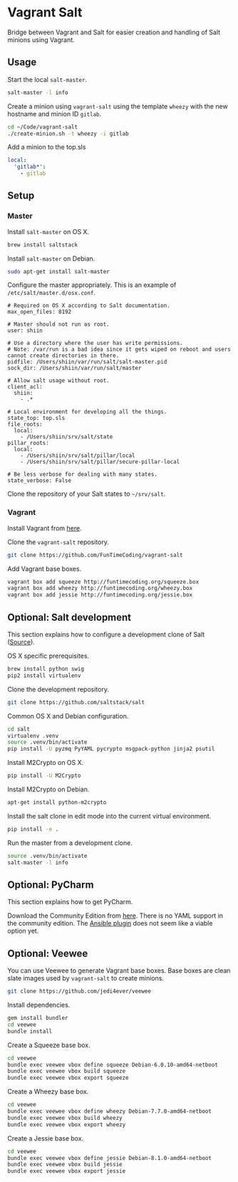 # Vagrant Salt

Bridge between Vagrant and Salt for easier creation and handling of Salt minions using Vagrant.


## Usage

Start the local `salt-master`.

```sh
salt-master -l info
```

Create a minion using `vagrant-salt` using the template `wheezy` with the new hostname and minion ID `gitlab`.

```sh
cd ~/Code/vagrant-salt
./create-minion.sh -t wheezy -i gitlab
```

Add a minion to the top.sls

```yaml
local:
  'gitlab*':
    - gitlab
```


## Setup

### Master

Install `salt-master` on OS X.

```sh
brew install saltstack
```

Install `salt-master` on Debian.

```sh
sudo apt-get install salt-master
```

Configure the master appropriately. This is an example of `/etc/salt/master.d/osx.conf`.

```
# Required on OS X according to Salt documentation.
max_open_files: 8192

# Master should not run as root.
user: shiin

# Use a directory where the user has write permissions.
# Note: /var/run is a bad idea since it gets wiped on reboot and users cannot create directories in there.
pidfile: /Users/shiin/var/run/salt/salt-master.pid
sock_dir: /Users/shiin/var/run/salt/master

# Allow salt usage without root.
client_acl:
  shiin:
    - .*

# Local environment for developing all the things.
state_top: top.sls
file_roots:
  local:
    - /Users/shiin/srv/salt/state
pillar_roots:
  local:
    - /Users/shiin/srv/salt/pillar/local
    - /Users/shiin/srv/salt/pillar/secure-pillar-local

# Be less verbose for dealing with many states.
state_verbose: False
```

Clone the repository of your Salt states to `~/srv/salt`.


### Vagrant

Install Vagrant from [here](https://www.vagrantup.com).

Clone the `vagrant-salt` repository.

```sh
git clone https://github.com/FunTimeCoding/vagrant-salt
```

Add Vagrant base boxes.

```sh
vagrant box add squeeze http://funtimecoding.org/squeeze.box
vagrant box add wheezy http://funtimecoding.org/wheezy.box
vagrant box add jessie http://funtimecoding.org/jessie.box
```


## Optional: Salt development

This section explains how to configure a development clone of Salt ([Source](http://docs.saltstack.com/en/latest/topics/development/hacking.html)).

OS X specific prerequisites.

```sh
brew install python swig
pip2 install virtualenv
```

Clone the development repository.

```sh
git clone https://github.com/saltstack/salt
```

Common OS X and Debian configuration.

```sh
cd salt
virtualenv .venv
source .venv/bin/activate
pip install -U pyzmq PyYAML pycrypto msgpack-python jinja2 psutil
```

Install M2Crypto on OS X.

```sh
pip install -U M2Crypto
```

Install M2Crypto on Debian.

```sh
apt-get install python-m2crypto
```

Install the salt clone in edit mode into the current virtual environment.

```sh
pip install -e .
```

Run the master from a development clone.

```sh
source .venv/bin/activate
salt-master -l info
```


## Optional: PyCharm

This section explains how to get PyCharm.

Download the Community Edition from [here](https://www.jetbrains.com/pycharm/download).
There is no YAML support in the community edition. The [Ansible plugin](https://github.com/vermut/intellij-ansible) does not seem like a viable option yet.


## Optional: Veewee

You can use Veewee to generate Vagrant base boxes. Base boxes are clean slate images used by `vagrant-salt` to create minions.

```sh
git clone https://github.com/jedi4ever/veewee
```

Install dependencies.

```sh
gem install bundler
cd veewee
bundle install
```

Create a Squeeze base box.

```sh
cd veewee
bundle exec veewee vbox define squeeze Debian-6.0.10-amd64-netboot
bundle exec veewee vbox build squeeze
bundle exec veewee vbox export squeeze
```

Create a Wheezy base box.

```sh
cd veewee
bundle exec veewee vbox define wheezy Debian-7.7.0-amd64-netboot
bundle exec veewee vbox build wheezy
bundle exec veewee vbox export wheezy
```

Create a Jessie base box.

```sh
cd veewee
bundle exec veewee vbox define jessie Debian-8.1.0-amd64-netboot
bundle exec veewee vbox build jessie
bundle exec veewee vbox export jessie
```
